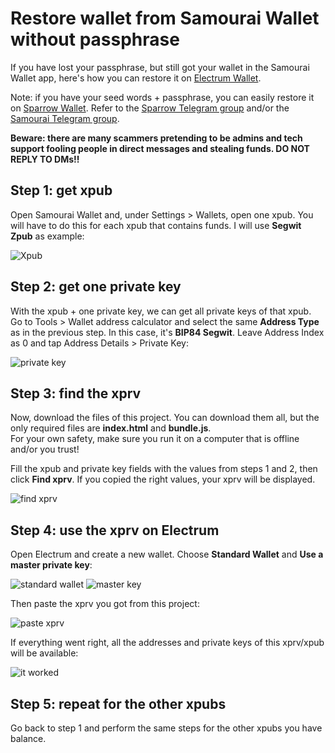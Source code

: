 # Restore wallet from Samourai Wallet without passphrase

If you have lost your passphrase, but still got your wallet in the Samourai Wallet app, here's how you can restore it on [Electrum Wallet](https://electrum.org/#download).  

Note: if you have your seed words + passphrase, you can easily restore it on [Sparrow Wallet](https://sparrowwallet.com). Refer to the [Sparrow Telegram group](https://t.me/sparrowwallet) and/or the [Samourai Telegram group](https://t.me/SamouraiWallet).  

**Beware: there are many scammers pretending to be admins and tech support fooling people in direct messages and stealing funds. DO NOT REPLY TO DMs!!**  

## Step 1: get xpub

Open Samourai Wallet and, under Settings > Wallets, open one xpub. You will have to do this for each xpub that contains funds. I will use **Segwit Zpub** as example:

![Xpub](img/xpub-samourai.png)

## Step 2: get one private key

With the xpub + one private key, we can get all private keys of that xpub.  
Go to Tools > Wallet address calculator and select the same **Address Type** as in the previous step. In this case, it's **BIP84 Segwit**. Leave Address Index as 0 and tap Address Details > Private Key:

![private key](img/key-samourai.png)

## Step 3: find the xprv

Now, download the files of this project. You can download them all, but the only required files are **index.html** and **bundle.js**.  
For your own safety, make sure you run it on a computer that is offline and/or you trust!  

Fill the xpub and private key fields with the values from steps 1 and 2, then click **Find xprv**. If you copied the right values, your xprv will be displayed.

![find xprv](img/found.png)

## Step 4: use the xprv on Electrum

Open Electrum and create a new wallet. Choose **Standard Wallet** and **Use a master private key**:

![standard wallet](img/standard-wallet.png) ![master key](img/master.png)

Then paste the xprv you got from this project:

![paste xprv](img/restore-master.png)

If everything went right, all the addresses and private keys of this xprv/xpub will be available:

![it worked](img/electrum-addresses.png)

## Step 5: repeat for the other xpubs

Go back to step 1 and perform the same steps for the other xpubs you have balance.